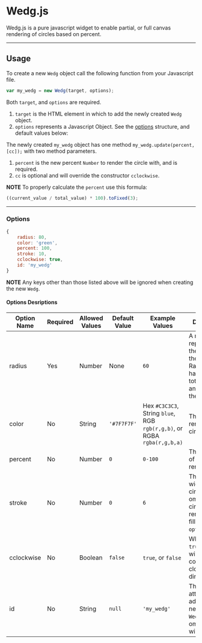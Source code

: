 # Wedg.js

Wedg.js is a pure javascript widget to enable partial, or full canvas rendering of circles based on percent.

**********************************

## Usage

To create a new `Wedg` object call the following function from your Javascript file.

```javascript
var my_wedg = new Wedg(target, options);
```

Both `target`, and `options` are required.

1. `target` is the HTML element in which to add the newly created `Wedg` object.
2. `options` represents a Javascript Object. See the [options](#options "Wedg.js Options") structure, and default values below:

The newly created `my_wedg` object has one method `my_wedg.update(percent, [cc]);` with two method parameters.

1. `percent` is the new percent `Number` to render the circle with, and is required. 
2. `cc` is optional and will override the constructor `cclockwise`.

__NOTE__ To properly calculate the `percent` use this formula:

```javascript
((current_value / total_value) * 100).toFixed(3);
```

**********************************

### Options

```javascript
{
    radius: 80,
    color: 'green',
    percent: 100,
    stroke: 10,
    cclockwise: true,
    id: 'my_wedg'
}
```

__NOTE__ Any keys other than those listed above will be ignored when creating the new `Wedg`.

#### Options Desriptions

| Option Name | Required | Allowed Values | Default Value | Example Values | Description |
| ----------- | -------- | -------------- | ------------- | -------------- | ----------- |
| radius | Yes | Number | None | `60` | A number representing the radius of the circle. Radius equals half of the total height, and width of the circle. |
| color | No | String | `'#7F7F7F'` | Hex `#C3C3C3`, String `blue`, RGB `rgb(r,g,b)`, or RGBA `rgba(r,g,b,a)` | The color to render the circle with. |
| percent | No | Number | `0` | `0-100` | The percent of the circle to render. |
| stroke | No | Number | `0` | `6` | The stroke width of the circle. If omitted the circle will render with a fill equal to the `options.color`. |
| cclockwise | No | Boolean | `false` | `true`, or `false` | When set to `true` the circle will render in a counter clockwise direction. |
| id | No | String | `null` | `'my_wedg'` | The HTML `id` attribute to add to the newly created `Wedg` object. If omitted no `id` will be added. |

